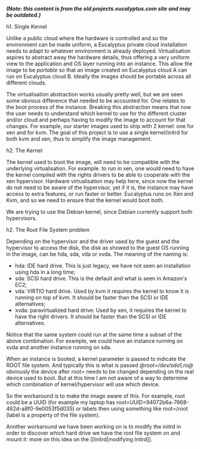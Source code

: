 _**(Note: this content is from the old projects.eucalyptus.com site and may be outdated.)**_

h1. Single Kernel

Unlike a public cloud where the hardware is controlled and so the environment can be made uniform, a Eucalyptus private cloud installation needs to adapt to whatever environment is already deployed. Virtualisation aspires to abstract away the hardware details, thus offering a very uniform view to the application and OS layer running into an instance. This allow the image to be _portable_ so that an image created on Eucalyptus cloud A can run on Eucalyptus cloud B. Ideally the images should be portable across all different clouds.

The virtualisation abstraction works usually pretty well, but we are seen some obvious difference that needed to be accounted for. One relates to the boot process of the instance. Breaking this abstraction means that now the user needs to understand which kernel to use for the different cluster and/or cloud and perhaps having to modify the image to account for that changes. For example, our starter images used to ship with 2 kernel: one for xen and for kvm. The goal of this project is to use a single kernel/initrd for both kvm and xen, thus to simplify the image management.

h2. The Kernel

The kernel used to boot the image, will need to be compatible with the underlying virtualisation. For example. to run in xen, one would need to have the kernel compiled with the rights drivers to be able to cooperate with the xen hypervisor. Hardware virtualisation may help here, since now the kernel do not need to be aware of the hypervisor, yet if it is, the instance may have access to extra features, or run faster or better. Eucalyptus runs on Xen and Kvm, and so we need to ensure that the kernel would boot both.

We are trying to use the Debian kernel, since Debian currently support both hypervisors.

h2. The Root File System problem

Depending on the hypervisor and the driver used by the guest and the hypervisor to access the disk, the disk as showed to the guest OS running in the image, can be hda, sda, vda or xvda. The meaning of the naming is:
* hda: IDE hard drive. This is just legacy, we have not seen an installation using hda in a long time;
* sda: SCSI hard drive. This is the default and what is seen in Amazon's EC2;
* vda: VIRTIO hard drive. Used by kvm it requires the kernel to know it is running on top of kvm. It should be faster than the SCSI or IDE alternatives;
* xvda: paravirtualized hard drive: Used by xen, it requires the kernel to have the right drivers. It should be faster than the SCSI or IDE alternatives.

Notice that the same system could run at the same time a subset of the above combination. For example, we could have an instance running on xvda and another instance running on sda. 

When an instance is booted, a kernel parameter is passed to indicate the ROOT file system. And typically this is what is passed *@root=/dev/sda1,ro@*
obviously the device after _root=_ needs to be changed depending on the real device used to boot. But at this time I am not aware of a way to determine which combination of kernel/hypervisor will use which device.

So the workaround is to make the image aware of this. For example, root could be a UUID (for example my laptop has root=UUID=94072b6a-7668-462d-a8f0-9e0053f5d035) or labels then using something like root=/root (label is a property of the file system). 

Another workaround we have been working on is to modify the initrd in order to discover which hard drive we have the root file system on and mount it: more on this idea on the [[Initrd|modifying Initrd]].